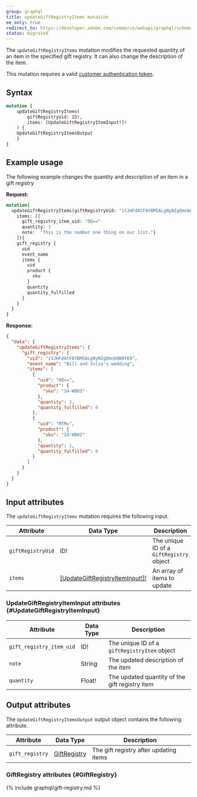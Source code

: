 ```yaml
---
group: graphql
title: updateGiftRegistryItems mutation
ee_only: true
redirect_to: https://developer.adobe.com/commerce/webapi/graphql/schema/gift-registry/mutations/update-items/
status: migrated
---
```


The `updateGiftRegistryItems` mutation modifies the requested quantity of an item in the specified gift registry. It can also change the description of the item.

This mutation requires a valid [customer authentication token]({{page.baseurl}}/graphql/mutations/generate-customer-token.html).

## Syntax

```graphql
mutation {
    updateGiftRegistryItems(
        giftRegistryUid: ID!,
        items: [UpdateGiftRegistryItemInput!]!
    ) {
    UpdateGiftRegistryItemsOutput
    }
}
```

## Example usage

The following example changes the quantity and description of an item in a gift registry

**Request:**

```graphql
mutation{
  updateGiftRegistryItems(giftRegistryUid: "iSJHFdAtF8YBM5ALgNyNIgQmnbOW9t69",
    items: [{
      gift_registry_item_uid: "OQ=="
      quantity: 3
      note:  "This is the number one thing on our list."}
    ]){
    gift_registry {
      uid
      event_name
      items {
        uid
        product {
          sku
        }
        quantity
        quantity_fulfilled
      }
    }
  }
}
```

**Response:**

``` json
{
  "data": {
    "updateGiftRegistryItems": {
      "gift_registry": {
        "uid": "iSJHFdAtF8YBM5ALgNyNIgQmnbOW9t69",
        "event_name": "Bill and Julie's wedding",
        "items": [
          {
            "uid": "OQ==",
            "product": {
              "sku": "24-WB03"
            },
            "quantity": 3,
            "quantity_fulfilled": 0
          },
          {
            "uid": "MTM=",
            "product": {
              "sku": "24-WB02"
            },
            "quantity": 1,
            "quantity_fulfilled": 0
          }
        ]
      }
    }
  }
}
```

## Input attributes

The `updateGiftRegistryItems` mutation requires the following input.

Attribute |  Data Type | Description
--- | --- | ---
`giftRegistryUid` | ID! | The unique ID of a `GiftRegistry` object
`items`| [[UpdateGiftRegistryItemInput!]!](#UpdateGiftRegistryItemInput) | An array of items to update

### UpdateGiftRegistryItemInput attributes {#UpdateGiftRegistryItemInput}

Attribute |  Data Type | Description
--- | --- | ---
`gift_registry_item_uid` | ID! | The unique ID of a `giftRegistryItem` object
`note` |String | The updated description of the item
`quantity` | Float! | The updated quantity of the gift registry item

## Output attributes

The `UpdateGiftRegistryItemsOutput` output object contains the following attribute.

Attribute |  Data Type | Description
--- | --- | ---
`gift_registry` | [GiftRegistry](#GiftRegistry) | The gift registry after updating items

### GiftRegistry attributes {#GiftRegistry}

{% include graphql/gift-registry.md %}
